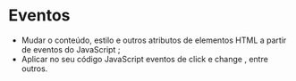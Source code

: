 # Eventos #

* Mudar o conteúdo, estilo e outros atributos de elementos HTML a partir de eventos do JavaScript ;
* Aplicar no seu código JavaScript eventos de click e change , entre outros.
